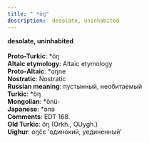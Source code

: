 ```yaml
---
title: " *öŋ"
description:  desolate, uninhabited
---
```

<strong> desolate, uninhabited</strong><br><br>
<strong>Proto-Turkic</strong>:  *öŋ<br>
<strong>Altaic etymology</strong>:  Altaic etymology<br>
<strong> Proto-Altaic</strong>:  *oŋne<br>
<strong>Nostratic</strong>:  Nostratic<br>
<strong>Russian meaning</strong>:  пустынный, необитаемый<br>
<strong>Turkic</strong>:  *öŋ<br>
<strong>Mongolian</strong>:  *önü-<br>
<strong>Japanese</strong>:  *ǝnǝ<br>
<strong>Comments</strong>:  EDT 168.<br>
<strong>Old Turkic</strong>:  öŋ (Orkh., OUygh.)<br>
<strong>Uighur</strong>:  oŋčɛ 'одинокий, уединенный'<br>


